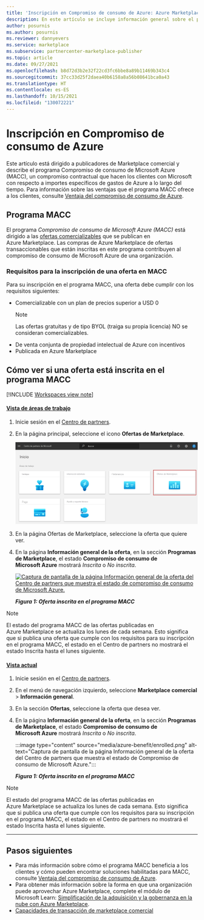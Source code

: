 ```yaml
---
title: 'Inscripción en Compromiso de consumo de Azure: Azure Marketplace'
description: En este artículo se incluye información general sobre el programa Compromiso de consumo de Microsoft Azure (MACC), cómo ver si su oferta está inscrita en el programa MACC y los requisitos del programa.
author: posurnis
ms.author: posurnis
ms.reviewer: dannyevers
ms.service: marketplace
ms.subservice: partnercenter-marketplace-publisher
ms.topic: article
ms.date: 09/27/2021
ms.openlocfilehash: b8d72d3b2e32f22cd3fc6bbe8a89b11469b343c4
ms.sourcegitcommit: 37cc33d25f2daea40b6158a8a56b08641bca0a43
ms.translationtype: HT
ms.contentlocale: es-ES
ms.lasthandoff: 10/15/2021
ms.locfileid: "130072221"
---
```

# <a name="azure-consumption-commitment-enrollment"></a>Inscripción en Compromiso de consumo de Azure

Este artículo está dirigido a publicadores de Marketplace comercial y describe el programa Compromiso de consumo de Microsoft Azure (MACC), un compromiso contractual que hacen los clientes con Microsoft con respecto a importes específicos de gastos de Azure a lo largo del tiempo. Para información sobre las ventajas que el programa MACC ofrece a los clientes, consulte [Ventaja del compromiso de consumo de Azure](/marketplace/azure-consumption-commitment-benefit).

## <a name="macc-program"></a>Programa MACC

El programa _Compromiso de consumo de Microsoft Azure (MACC)_ está dirigido a las [ofertas comercializables](marketplace-commercial-transaction-capabilities-and-considerations.md#transact-overview) que se publican en Azure Marketplace. Las compras de Azure Marketplace de ofertas transaccionables que están inscritas en este programa contribuyen al compromiso de consumo de Microsoft Azure de una organización.

### <a name="requirements-for-an-offer-to-be-enrolled-in-macc"></a>Requisitos para la inscripción de una oferta en MACC

Para su inscripción en el programa MACC, una oferta debe cumplir con los requisitos siguientes:

- Comercializable con un plan de precios superior a USD 0  
    > [!NOTE]
    > Las ofertas gratuitas y de tipo BYOL (traiga su propia licencia) NO se consideran comercializables.
- De venta conjunta de propiedad intelectual de Azure con incentivos
- Publicada en Azure Marketplace

## <a name="how-to-see-if-your-offer-is-enrolled-in-the-macc-program"></a>Cómo ver si una oferta está inscrita en el programa MACC

[!INCLUDE [Workspaces view note](./includes/preview-interface.md)]

#### <a name="workspaces-view"></a>[Vista de áreas de trabajo](#tab/workspaces-view)

1. Inicie sesión en el [Centro de partners](https://partner.microsoft.com/dashboard/home).
1. En la página principal, seleccione el icono **Ofertas de Marketplace**.

    [ ![Muestra el icono Ofertas de Marketplace en la página principal del Centro de partners.](./media/workspaces/partner-center-home.png) ](./media/workspaces/partner-center-home.png#lightbox)

1. En la página Ofertas de Marketplace, seleccione la oferta que quiere ver.
1. En la página **Información general de la oferta**, en la sección **Programas de Marketplace**, el estado **Compromiso de consumo de Microsoft Azure** mostrará _Inscrita_ o _No inscrita_.

    [ ![Captura de pantalla de la página Información general de la oferta del Centro de partners que muestra el estado de compromiso de consumo de Microsoft Azure.](media/azure-benefit/enrolled-workspaces.png) ](media/azure-benefit/enrolled-workspaces.png#lightbox)

    ***Figura 1: Oferta inscrita en el programa MACC***

> [!NOTE]
> El estado del programa MACC de las ofertas publicadas en Azure Marketplace se actualiza los lunes de cada semana. Esto significa que si publica una oferta que cumple con los requisitos para su inscripción en el programa MACC, el estado en el Centro de partners no mostrará el estado Inscrita hasta el lunes siguiente.

#### <a name="current-view"></a>[Vista actual](#tab/current-view)

1. Inicie sesión en el [Centro de partners](https://partner.microsoft.com/dashboard/home).
1. En el menú de navegación izquierdo, seleccione **Marketplace comercial** > **Información general**.
1. En la sección **Ofertas**, seleccione la oferta que desea ver.
1. En la página **Información general de la oferta**, en la sección **Programas de Marketplace**, el estado **Compromiso de consumo de Microsoft Azure** mostrará _Inscrita_ o _No inscrita_.

    :::image type="content" source="media/azure-benefit/enrolled.png" alt-text="Captura de pantalla de la página Información general de la oferta del Centro de partners que muestra el estado de Compromiso de consumo de Microsoft Azure.":::

    ***Figura 1: Oferta inscrita en el programa MACC***

> [!NOTE]
> El estado del programa MACC de las ofertas publicadas en Azure Marketplace se actualiza los lunes de cada semana. Esto significa que si publica una oferta que cumple con los requisitos para su inscripción en el programa MACC, el estado en el Centro de partners no mostrará el estado Inscrita hasta el lunes siguiente.

---

## <a name="next-steps"></a>Pasos siguientes

- Para más información sobre cómo el programa MACC beneficia a los clientes y cómo pueden encontrar soluciones habilitadas para MACC, consulte [Ventaja del compromiso de consumo de Azure](/marketplace/azure-consumption-commitment-benefit).
- Para obtener más información sobre la forma en que una organización puede aprovechar Azure Marketplace, complete el módulo de Microsoft Learn: [Simplificación de la adquisición y la gobernanza en la nube con Azure Marketplace](/learn/modules/simplify-cloud-procurement-governance-azure-marketplace/).
- [Capacidades de transacción de marketplace comercial](marketplace-commercial-transaction-capabilities-and-considerations.md#transact-publishing-option)
